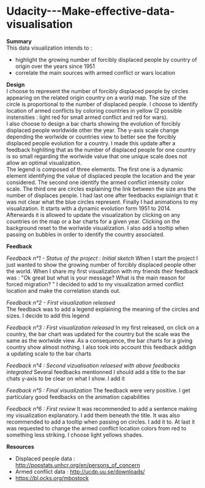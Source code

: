 # Udacity---Make-effective-data-visualisation

**Summary**  
This data visualization intends to :  
* highlight the growing number of forcibly displaced people by country of origin over the years since 1951  
* correlate the main sources with armed conflict or wars location
  

**Design**   
I choose to represent the number of forcibly displaced people by circles appearing on the related origin country on a world map. The size of the circle is proportional to the number of displaced people. I choose to identify location of armed conflicts by coloring countries in yellow (2 possible instensities : light red for small armed conflict and red for wars).  
I also choose to design a bar charts showing the evolution of forcibly displaced people worldwide other the year. The y-axis scale change depending the worlwide or countries view to better see the forcibly displaced people evolution for a country. I made this update after a feedback highliting that as the number of displaced people for one country is so small regarding the worlwide value that one unique scale does not allow an optimal visualization.  
The legend is composed of three elements. The first one is a dynamic element identifying the value of displaced people the location and the year considered. The second one identify the armed conflict intensity color scale. The third one are circles explaining the link between the size ans the number of displaces people. I had last one after feedbacks explainign that it was not clear what the blue circles represent. Finally I had animations to my visualization. It starts with a dynamic evolution form 1951 to 2014. Afterwards it is allowed to update the visualization by clicking on any countries on the map or a bar charts for a given year. Clicking on the background reset to the worlwide visualization. I also add a tooltip when passing on bubbles in order to identify the country associated.


**Feedback**  

*Feedback n°1  - Status of the project : Initial sketch*
When I start the project I just wanted to show the growing number of forcibly displaced people other the world. When I share my first visualization with my friends their feedback was : "Ok great but what is your message? What is the main reason for forced migration? " I decided to add to my visualization armed conflict location and make the correlation stands out.  

*Feedback n°2 - First visualization released*  
The feedback was to add a legend explaining the meaning of the circles and sizes. I decide to add this legend

*Feedback n°3 : First visualization released* 
In my first released, on click on a country, the bar chart was updated for the country but the scale was the same as the worlwide view. As a consequence, the bar charts for a giving country show almost nothing. I also took into account this feedback addign a updating scale to the bar charts

*Feedback n°4 : Second vizualisation relaesed with above feedbacks integrated*
Several feedbacks mentionned I should add a title to the bar chats y-axis to be clear on what I show. I add it

*Feedback n°5 : Final visualization*
The feedback were very positive. I get particulary good feedbacks on the animation capabilities  

*Feedback n°6 : First review*
It was recommended to add a sentence making my visualization explanatory. I add them beneath the title. It was also recommended to add a tooltip when passing on circles. I add it to. At last it was requested to change the armed conflict location colors from red to something less striking. I choose light yellows shades.

**Resources** 
* Displaced people data : http://popstats.unhcr.org/en/persons_of_concern
* Armed conflict data : http://ucdp.uu.se/downloads/
* https://bl.ocks.org/mbostock
